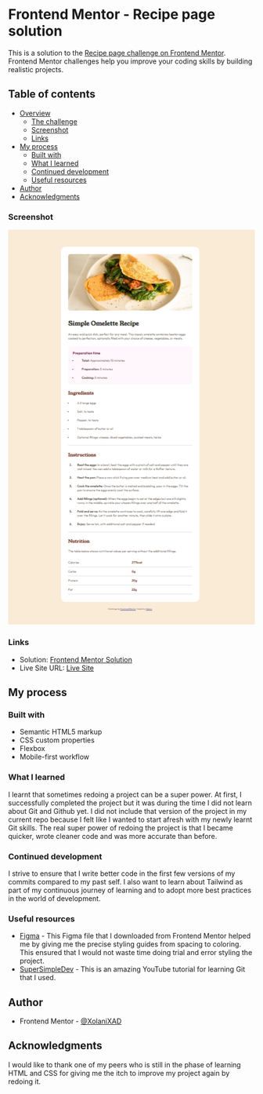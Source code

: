 # Frontend Mentor - Recipe page solution

This is a solution to the [Recipe page challenge on Frontend Mentor](https://www.frontendmentor.io/challenges/recipe-page-KiTsR8QQKm). Frontend Mentor challenges help you improve your coding skills by building realistic projects. 

## Table of contents

- [Overview](#overview)
  - [The challenge](#the-challenge)
  - [Screenshot](#screenshot)
  - [Links](#links)
- [My process](#my-process)
  - [Built with](#built-with)
  - [What I learned](#what-i-learned)
  - [Continued development](#continued-development)
  - [Useful resources](#useful-resources)
- [Author](#author)
- [Acknowledgments](#acknowledgments)

### Screenshot

![](./image.png)

### Links

- Solution: [Frontend Mentor Solution](https://www.frontendmentor.io/solutions/static-landing-page-using-css-mobile-first-and-flexbox-8SxcJTvlzs)
- Live Site URL: [Live Site](https://xolanixad.github.io/recipe-page-project/)

## My process

### Built with

- Semantic HTML5 markup
- CSS custom properties
- Flexbox
- Mobile-first workflow

### What I learned

I learnt that sometimes redoing a project can be a super power. At first, I successfully completed the project but it was during the time I did not learn about Git and Github yet. I did not include that version of the project in my current repo because I felt like I wanted to start afresh with my newly learnt Git skills. The real super power of redoing the project is that I became quicker, wrote cleaner code and was more accurate than before.

### Continued development

I strive to ensure that I write better code in the first few versions of my commits compared to my past self. I also want to learn about Tailwind as part of my continuous journey of learning and to adopt more best practices in the world of development.

### Useful resources

- [Figma](https://www.figma.com) - This Figma file that I downloaded from Frontend Mentor helped me by giving me the precise styling guides from spacing to coloring. This ensured that I would not waste time doing trial and error styling the project.
- [SuperSimpleDev](https://www.youtube.com/watch?v=hrTQipWp6co&t=1837s) - This is an amazing YouTube tutorial for learning Git that I used.

## Author

- Frontend Mentor - [@XolaniXAD](https://www.frontendmentor.io/profile/XolaniXAD)

## Acknowledgments

I would like to thank one of my peers who is still in the phase of learning HTML and CSS for giving me the itch to improve my project again by redoing it.
